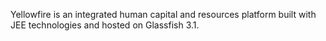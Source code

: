 Yellowfire is an integrated human capital and resources platform built with JEE technologies and hosted on Glassfish 3.1.